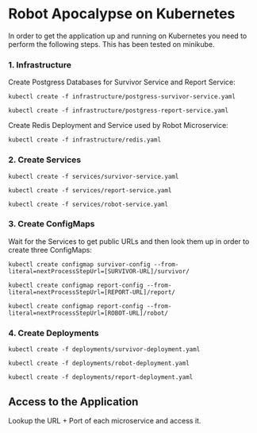 # Robot Apocalypse on Kubernetes

In order to get the application up and running on Kubernetes you need to perform the following steps. This has been
tested on minikube.

### 1. Infrastructure

Create Postgress Databases for Survivor Service and Report Service:

```
kubectl create -f infrastructure/postgress-survivor-service.yaml

kubectl create -f infrastructure/postgress-report-service.yaml
```

Create Redis Deployment and Service used by Robot Microservice:

```
kubectl create -f infrastructure/redis.yaml

```

### 2. Create Services

```
kubectl create -f services/survivor-service.yaml

kubectl create -f services/report-service.yaml

kubectl create -f services/robot-service.yaml
```

### 3. Create ConfigMaps

Wait for the Services to get public URLs and then look them up in order to create three ConfigMaps:

```
kubectl create configmap survivor-config --from-literal=nextProcessStepUrl=[SURVIVOR-URL]/survivor/

kubectl create configmap report-config --from-literal=nextProcessStepUrl=[REPORT-URL]/report/

kubectl create configmap report-config --from-literal=nextProcessStepUrl=[ROBOT-URL]/robot/

```
### 4. Create Deployments

```
kubectl create -f deployments/survivor-deployment.yaml

kubectl create -f deployments/robot-deployment.yaml

kubectl create -f deployments/report-deployment.yaml

```

## Access to the Application
Lookup the URL + Port of each microservice and access it.
